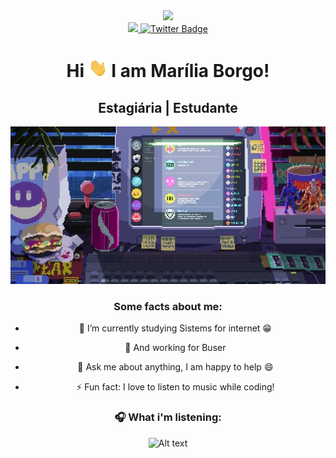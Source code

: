 <div id="header" align="center">
  <img src="https://media.giphy.com/media/4XXo8A7CIW1lZGgdhm/giphy.gif" width="128"/>
</div>

<div id="badges" align="center">
	<a href="https://www.linkedin.com/in/mar%C3%ADliaborgo/">
 		<img src="https://img.shields.io/badge/LinkedIn-0077B5?style=for-the-badge&logo=linkedin&logoColor=white"/>
	</a>
	<a href="https://www.instagram.com/m.a.r.i.l.i.a.b/">
 		<img src="https://img.shields.io/badge/Instagram-E4405F?style=for-the-badge&logo=instagram&logoColor=white" alt="Twitter Badge"/>
	</a>
</div>

<h1 align="center">Hi <img src="https://raw.githubusercontent.com/ABSphreak/ABSphreak/master/gifs/Hi.gif" height="30px"width="30px"> I am Marília Borgo! </h1>

<h2 align="center"> Estagiária | Estudante  </h2>


<div id="badges" align="center">
  <div align="center">
  <img src="img/computerpixel.jpg"/>
</div>
  
<div id="aboutme" align="center">  
  
  ### Some facts about me:
- 🔭 I’m currently studying Sistems for internet :grin:
- 🌱 And working for Buser
- 💬 Ask me about anything, I am happy to help :smile:
- ⚡ Fun fact: I love to listen to music while coding!
  </div>

  
  ### 🎧 What i'm listening:
![Alt text](https://spotify-recently-played-readme.vercel.app/api?user=22jzflinh67c2fddwytoezqeq)
